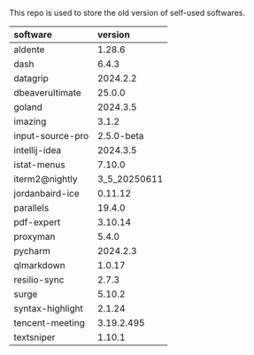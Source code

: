 This repo is used to store the old version of self-used softwares.

|   software  	     |  version    |
| :---------- 	     | :---------  |
| aldente	  	     | 1.28.6      |
| dash       	     | 6.4.3       |
| datagrip    	     | 2024.2.2    |
| dbeaverultimate    | 25.0.0      |
| goland    	     | 2024.3.5    |
| imazing    	     | 3.1.2       |
| input-source-pro   | 2.5.0-beta  |
| intellij-idea      | 2024.3.5    |
| istat-menus        | 7.10.0      |
| iterm2@nightly     | 3_5_20250611|
| jordanbaird-ice    | 0.11.12     |
| parallels          | 19.4.0      |
| pdf-expert         | 3.10.14     |
| proxyman           | 5.4.0       |
| pycharm            | 2024.2.3    |
| qlmarkdown         | 1.0.17      |
| resilio-sync       | 2.7.3       |
| surge              | 5.10.2      |
| syntax-highlight   | 2.1.24      |
| tencent-meeting    | 3.19.2.495  |
| textsniper         | 1.10.1      |